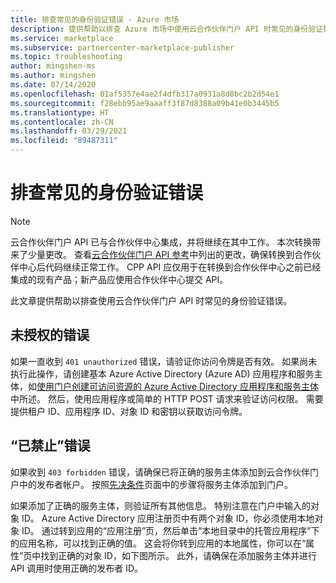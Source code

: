 ```yaml
---
title: 排查常见的身份验证错误 - Azure 市场
description: 提供帮助以排查 Azure 市场中使用云合作伙伴门户 API 时常见的身份验证错误。
ms.service: marketplace
ms.subservice: partnercenter-marketplace-publisher
ms.topic: troubleshooting
author: mingshen-ms
ms.author: mingshen
ms.date: 07/14/2020
ms.openlocfilehash: 01af5357e4ae2f4dfb317a0931a8d0bc2b2d54e1
ms.sourcegitcommit: f28ebb95ae9aaaff3f87d8388a09b41e0b3445b5
ms.translationtype: HT
ms.contentlocale: zh-CN
ms.lasthandoff: 03/29/2021
ms.locfileid: "89487311"
---
```

# <a name="troubleshooting-common-authentication-errors"></a>排查常见的身份验证错误

> [!NOTE]
> 云合作伙伴门户 API 已与合作伙伴中心集成，并将继续在其中工作。 本次转换带来了少量更改。 查看[云合作伙伴门户 API 参考](./cloud-partner-portal-api-overview.md)中列出的更改，确保转换到合作伙伴中心后代码继续正常工作。 CPP API 应仅用于在转换到合作伙伴中心之前已经集成的现有产品；新产品应使用合作伙伴中心提交 API。

此文章提供帮助以排查使用云合作伙伴门户 API 时常见的身份验证错误。

## <a name="unauthorized-error"></a>未授权的错误

如果一直收到 `401 unauthorized` 错误，请验证你访问令牌是否有效。  如果尚未执行此操作，请创建基本 Azure Active Directory (Azure AD) 应用程序和服务主体，如[使用门户创建可访问资源的 Azure Active Directory 应用程序和服务主体](../active-directory/develop/howto-create-service-principal-portal.md)中所述。 然后，使用应用程序或简单的 HTTP POST 请求来验证访问权限。  需要提供租户 ID、应用程序 ID、对象 ID 和密钥以获取访问令牌。

## <a name="forbidden-error"></a>“已禁止”错误

如果收到 `403 forbidden` 错误，请确保已将正确的服务主体添加到云合作伙伴门户中的发布者帐户。 按照[先决条件](./cloud-partner-portal-api-prerequisites.md)页面中的步骤将服务主体添加到门户。

如果添加了正确的服务主体，则验证所有其他信息。 特别注意在门户中输入的对象 ID。 Azure Active Directory 应用注册页中有两个对象 ID，你必须使用本地对象 ID。 通过转到应用的“应用注册”页，然后单击“本地目录中的托管应用程序”下的应用名称，可以找到正确的值。 这会将你转到应用的本地属性，你可以在“属性”页中找到正确的对象 ID，如下图所示。 此外，请确保在添加服务主体并进行 API 调用时使用正确的发布者 ID。
